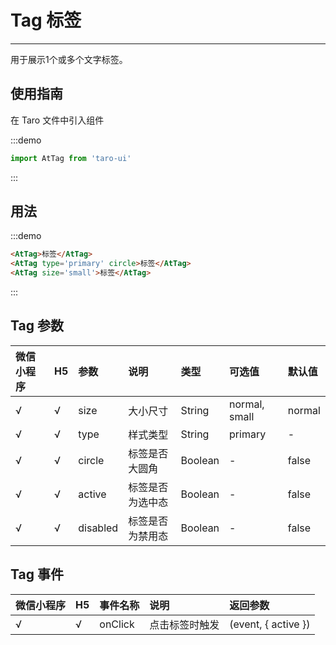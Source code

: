 # Tag 标签

---

用于展示1个或多个文字标签。

## 使用指南

在 Taro 文件中引入组件

:::demo
```js
import AtTag from 'taro-ui'
```
:::

## 用法

:::demo
```html
<AtTag>标签</AtTag>
<AtTag type='primary' circle>标签</AtTag>
<AtTag size='small'>标签</AtTag>
```
:::

## Tag 参数

| 微信小程序 | H5 | 参数     | 说明             | 类型    | 可选值        | 默认值 |
|:-----------|:---|:---------|:-----------------|:--------|:--------------|:-------|
| √          | √  | size     | 大小尺寸         | String  | normal, small | normal |
| √          | √  | type     | 样式类型         | String  | primary       | -      |
| √          | √  | circle   | 标签是否大圆角   | Boolean | -             | false  |
| √          | √  | active   | 标签是否为选中态 | Boolean | -             | false  |
| √          | √  | disabled | 标签是否为禁用态 | Boolean | -             | false  |

## Tag 事件

| 微信小程序 | H5 | 事件名称 | 说明           | 返回参数            |
|:-----------|:---|:---------|:---------------|:--------------------|
| √          | √  | onClick  | 点击标签时触发 | (event, { active }) |